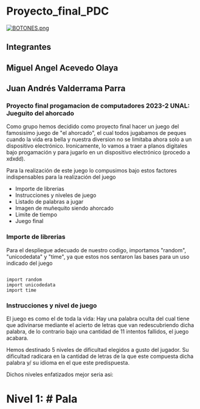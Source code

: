 # Proyecto_final_PDC

[![BOTONES.png](https://i.postimg.cc/KvLTLtqY/BOTONES.png)](https://postimg.cc/BXStfPGW)

## Integrantes

## Miguel Angel Acevedo Olaya
## Juan Andrés Valderrama Parra


### Proyecto final progamacion de computadores 2023-2 UNAL: Jueguito del ahorcado

Como grupo hemos decidido como proyecto final hacer un juego del famosisimo juego de "el ahorcado", el cual todos jugabamos de peques cuando la vida era bella y nuestra diversion no se limitaba ahora solo a un dispositivo electrónico. Ironicamente, lo vamos a traer a planos digitales bajo progamación y para jugarlo en un dispositivo electrónico (procedo a xdxdd).

Para la realización de este juego lo compusimos bajo estos factores indispensables para la realización del juego

- Importe de librerias
- Instrucciones y niveles de juego
- Listado de palabras a jugar
- Imagen de muñequito siendo ahorcado
- Limite de tiempo
- Juego final

### Importe de librerias

Para el despliegue adecuado de nuestro codigo, importamos "random", "unicodedata" y "time", ya que estos nos sentaron las bases para un uso indicado del juego

```

import random
import unicodedata
import time

```

### Instrucciones y nivel de juego

El juego es como el de toda la vida: Hay una palabra oculta del cual tiene que adivinarse mediante el acierto de letras que van redescubriendo dicha palabra, de lo contrario bajo una cantidad de 11 intentos fallidos, el juego acabara.

Hemos destinado 5 niveles de dificultad elegidos a gusto del jugador. Su dificultad radicara en la cantidad de letras de la que este compuesta dicha palabra y/ su idioma en el que este predispuesta. 

Dichos niveles enfatizados mejor seria asi:

# Nivel 1: # Pala

